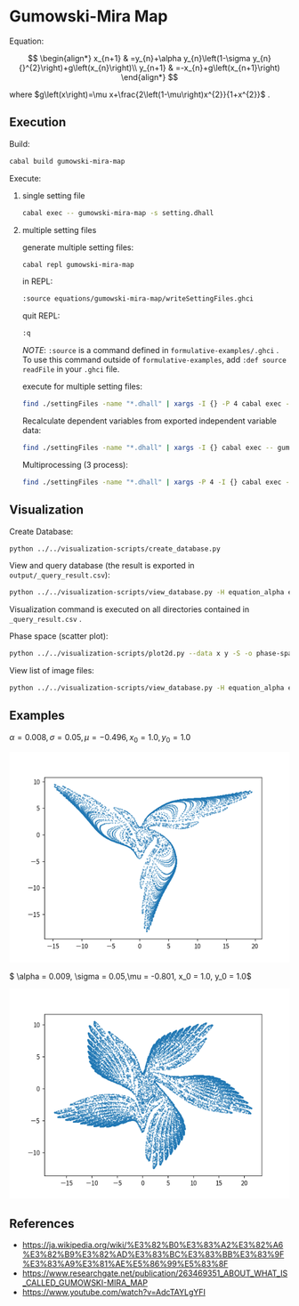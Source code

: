 # Gumowski-Mira Map

Equation:

$$
\begin{align*}
x_{n+1} & =y_{n}+\alpha y_{n}\left(1-\sigma y_{n}{}^{2}\right)+g\left(x_{n}\right)\\
y_{n+1} & =-x_{n}+g\left(x_{n+1}\right)
\end{align*}
$$

where $g\left(x\right)=\mu x+\frac{2\left(1-\mu\right)x^{2}}{1+x^{2}}$ .

## Execution

Build:

```sh
cabal build gumowski-mira-map
```

Execute:

1. single setting file

   ```sh
   cabal exec -- gumowski-mira-map -s setting.dhall
   ```

1. multiple setting files

   generate multiple setting files:

   ```sh
   cabal repl gumowski-mira-map
   ```

   in REPL:

   ```sh
   :source equations/gumowski-mira-map/writeSettingFiles.ghci
   ```

   quit REPL:

   ```sh
   :q
   ```

   _NOTE_: `:source` is a command defined in `formulative-examples/.ghci` . To use this command outside of `formulative-examples`, add `:def source readFile` in your `.ghci` file.

   execute for multiple setting files:

   ```sh
   find ./settingFiles -name "*.dhall" | xargs -I {} -P 4 cabal exec -- gumowski-mira-map -s {}
   ```

   Recalculate dependent variables from exported independent variable data:

   ```sh
   find ./settingFiles -name "*.dhall" | xargs -I {} cabal exec -- gumowski-mira-map --recalculation Continue -s {}
   ```

   Multiprocessing (3 process):

   ```sh
   find ./settingFiles -name "*.dhall" | xargs -P 4 -I {} cabal exec -- gumowski-mira-map --recalculation Continue -s {}
   ```

## Visualization

Create Database:

```sh
python ../../visualization-scripts/create_database.py
```

View and query database (the result is exported in `output/_query_result.csv`):

```sh
python ../../visualization-scripts/view_database.py -H equation_alpha equation_sigma equation_mu -S equation_alpha
```

Visualization command is executed on all directories contained in `_query_result.csv` .

Phase space (scatter plot):

```sh
python ../../visualization-scripts/plot2d.py --data x y -S -o phase-space.png
```

View list of image files:

```sh
python ../../visualization-scripts/view_database.py -H equation_alpha equation_sigma equation_mu -S equation_alpha equation_mu -f phase-space.png
```

## Examples

$\alpha = 0.008,\sigma = 0.05, \mu = -0.496, x_0 = 1.0, y_0 = 1.0$

![](media/phase-space1.png)

$ \alpha = 0.009, \sigma =  0.05,\mu = -0.801, x_0 = 1.0, y_0 = 1.0$

![](media/phase-space2.png)

## References

- https://ja.wikipedia.org/wiki/%E3%82%B0%E3%83%A2%E3%82%A6%E3%82%B9%E3%82%AD%E3%83%BC%E3%83%BB%E3%83%9F%E3%83%A9%E3%81%AE%E5%86%99%E5%83%8F
- https://www.researchgate.net/publication/263469351_ABOUT_WHAT_IS_CALLED_GUMOWSKI-MIRA_MAP
- https://www.youtube.com/watch?v=AdcTAYLgYFI
